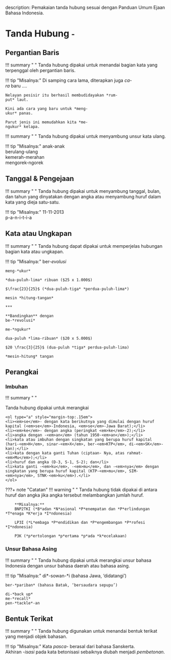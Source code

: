 description: Pemakaian tanda hubung sesuai dengan Panduan Umum Ejaan Bahasa Indonesia.

# Tanda Hubung <small><span class="penanda">-</span></small>

## Pergantian Baris

!!! summary " "
    Tanda hubung dipakai untuk menandai bagian kata yang terpenggal oleh pergantian baris.

!!! tip "Misalnya:"
    Di samping cara lama, diterapkan juga *ca-  
    ra* baru …. 

    Nelayan pesisir itu berhasil membudidayakan *rum-  
    put* laut.

    Kini ada cara yang baru untuk *meng-  
    ukur* panas.

    Parut jenis ini memudahkan kita *me-
    ngukur* kelapa.

!!! summary " "
    Tanda hubung dipakai untuk menyambung unsur kata ulang.

!!! tip "Misalnya:"
    anak-anak  
    berulang-ulang  
    kemerah-merahan  
    mengorek-ngorek

## Tanggal & Pengejaan

!!! summary " "
    Tanda hubung dipakai untuk menyambung tanggal, bulan, dan tahun yang dinyatakan dengan angka atau menyambung huruf dalam kata yang dieja satu-satu.

!!! tip "Misalnya:"
    11-11-2013  
    p-a-n-i-t-i-a

## Kata atau Ungkapan

!!! summary " "
    Tanda hubung dapat dipakai untuk memperjelas hubungan bagian kata atau ungkapan.


  <!--- Menyisipkan *Mathjax.js* guna memakai **Arithmatex**. --->
  <script src="https://cdnjs.cloudflare.com/ajax/libs/mathjax/2.7.0/MathJax.js?config=TeX-MML-AM_CHTML"></script>


!!! tip "Misalnya:"
    ber-*evolusi*

    meng-*ukur*

    *dua-puluh-lima* ribuan ($25 x 1.000$)

    $\frac{23}{25}$ (*dua-puluh-tiga* *perdua-puluh-lima*)

    mesin *hitung-tangan*

    ***

    **Bandingkan** dengan  
    be-*revolusi*

    me-*ngukur*

    dua-puluh *lima-ribuan* ($20 x 5.000$)

    $20 \frac{3}{25}$ (dua-puluh *tiga* perdua-puluh-lima)

    *mesin-hitung* tangan

## Perangkai

### Imbuhan

!!! summary " "
    <p class="sblm-dftr">Tanda hubung dipakai untuk merangkai</p>

    <ol type="a" style="margin-top:.15em">
    <li><em>se</em>- dengan kata berikutnya yang dimulai dengan huruf kapital (<em>se</em>-Indonesia, <em>se</em>-Jawa Barat);</li>
    <li><em>ke</em>- dengan angka (peringkat <em>ke</em>-2);</li>
    <li>angka dengan -<em>an</em> (tahun 1950-<em>an</em>);</li>
    <li>kata atau imbuhan dengan singkatan yang berupa huruf kapital (hari-<em>H</em>, sinar-<em>X</em>, ber-<em>KTP</em>, di-<em>SK</em>-kan);</li>
    <li>kata dengan kata ganti Tuhan (ciptaan- Nya, atas rahmat-<em>Mu</em>);</li>
    <li>huruf dan angka (D-3, S-1, S-2); dan</li>
    <li>kata ganti -<em>ku</em>, -<em>mu</em>, dan -<em>nya</em> dengan singkatan yang berupa huruf kapital (KTP-<em>mu</em>, SIM-<em>nya</em>, STNK-<em>ku</em>).</li>
    </ol>

???+ note "Catatan"
    !!! warning " "
        Tanda hubung tidak dipakai di antara huruf dan angka jika angka tersebut melambangkan jumlah huruf.

        **Misalnya:**  
        BNP2TKI (*B*adan *N*asional *P*enempatan dan *P*erlindungan *T*enaga *K*erja *I*ndonesia)

        LP3I (*L*embaga *P*endidikan dan *P*engembangan *P*rofesi *I*ndonesia)

        P3K (*p*ertolongan *p*ertama *p*ada *k*ecelakaan)

### Unsur Bahasa Asing

!!! summary " "
    Tanda hubung dipakai untuk merangkai unsur bahasa Indonesia dengan unsur bahasa daerah atau bahasa asing.

!!! tip "Misalnya:"
    di*-sowan-*i (bahasa Jawa, ‘didatangi’)

    ber-*pariban* (bahasa Batak, ‘bersaudara sepupu’)

    di-*back up*  
    me-*recall*  
    pen-*tackle*-an

## Bentuk Terikat

!!! summary " "
    Tanda hubung digunakan untuk menandai bentuk terikat yang menjadi objek bahasan.

!!! tip "Misalnya:"
    Kata *pasca*-  berasal dari bahasa Sanskerta.  
    Akhiran  -*isasi* pada kata betonisasi sebaiknya diubah menjadi *pembetonan*.


